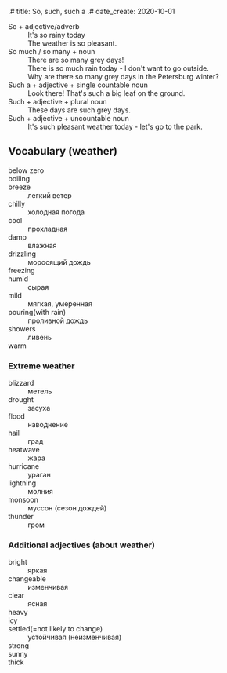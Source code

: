 .# title: So, such, such a
.# date_create: 2020-10-01

<dl>
<dt>So + adjective/adverb
<dd>It's so rainy today
<dd>The weather is so pleasant.

<dt>So much / so many + noun
<dd>There are so many grey days!
<dd>There is so much rain today - I don't want to go outside.
<dd>Why are there so many grey days in the Petersburg winter?

<dt>Such a + adjective + single countable noun
<dd>Look there! That's such a big leaf on the ground.

<dt>Such + adjective + plural noun
<dd>These days are such grey days.

<dt>Such + adjective + uncountable noun
<dd>It's such pleasant weather today - let's go to the park.
</dl>

## Vocabulary (weather)

<dl>
<dt>below zero
<dt>boiling
<dt>breeze
<dd>легкий ветер
<dt>chilly
<dd>холодная погода
<dt>cool
<dd>прохладная
<dt>damp
<dd>влажная
<dt>drizzling
<dd>моросящий дождь
<dt>freezing
<dt>humid
<dd>сырая
<dt>mild
<dd>мягкая, умеренная
<dt>pouring(with rain)
<dd>проливной дождь
<dt>showers
<dd>ливень
<dt>warm
</dl>

### Extreme weather

<dl>
<dt>blizzard
<dd>метель
<dt>drought
<dd>засуха
<dt>flood
<dd>наводнение
<dt>hail
<dd>град
<dt>heatwave
<dd>жара
<dt>hurricane
<dd>ураган
<dt>lightning
<dd>молния
<dt>monsoon
<dd>муссон (сезон дождей)
<dt>thunder
<dd>гром
</dl>

### Additional adjectives (about weather)

<dl>
<dt>bright
<dd>яркая
<dt>changeable
<dd>изменчивая
<dt>clear
<dd>ясная
<dt>heavy
<dt>icy
<dt>settled(=not likely to change)
<dd>устойчивая (неизменчивая)
<dt>strong
<dt>sunny
<dt>thick
</dl>
